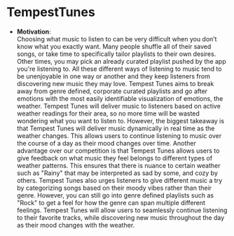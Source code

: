 # TempestTunes

- **Motivation**: <br />
Choosing what music to listen to can be very difficult when you don’t know what you exactly want. Many people shuffle all of their saved songs, or take time to specifically tailor playlists to their own desires. Other times, you may pick an already curated playlist pushed by the app you're listening to. All these different ways of listening to music tend to be unenjoyable in one way or another and they keep listeners from discovering new music they may love. Tempest Tunes aims to break away from genre defined, corporate curated playlists and go after emotions with the most easily identifiable visualization of emotions, the weather. Tempest Tunes will deliver music to listeners based on active weather readings for their area, so no more time will be wasted wondering what you want to listen to. However, the biggest takeaway is that Tempest Tunes will deliver music dynamically in real time as the weather changes. This allows users to continue listening to music over the course of a day as their mood changes over time. Another advantage over our competition is that Tempest Tunes allows users to give feedback on what music they feel belongs to different types of weather patterns. This ensures that there is nuance to certain weather such as "Rainy" that may be interpreted as sad by some, and cozy by others. Tempest Tunes also urges listeners to give different music a try by categorizing songs based on their moody vibes rather than their genre. However, you can still go into genre defined playlists such as "Rock" to get a feel for how the genre can span multiple different feelings. Tempest Tunes will allow users to seamlessly continue listening to their favorite tracks, while discovering new music throughout the day as their mood changes with the weather.
